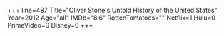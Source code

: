 +++
line=487
Title="Oliver Stone's Untold History of the United States"
Year=2012
Age="all"
IMDb="8.6"
RottenTomatoes=""
Netflix=1
Hulu=0
PrimeVideo=0
Disney=0
+++

